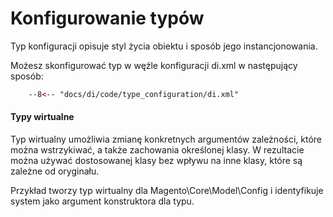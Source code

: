 # Konfigurowanie typów

Typ konfiguracji opisuje styl życia obiektu i sposób jego instancjonowania.

Możesz skonfigurować typ w węźle konfiguracji di.xml w następujący sposób:

```xml
    --8<-- "docs/di/code/type_configuration/di.xml"
```

#### Typy wirtualne
Typ wirtualny umożliwia zmianę konkretnych argumentów zależności, które można wstrzykiwać, a także zachowania określonej klasy.
W rezultacie można używać dostosowanej klasy bez wpływu na inne klasy, które są zależne od oryginału.

Przykład tworzy typ wirtualny dla Magento\Core\Model\Config i identyfikuje system jako argument konstruktora dla typu.
